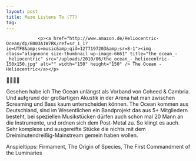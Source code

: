 ```yaml
---
layout: post
title: Maze Listens To (77)
tag: 
---
```



                <p><a href="http://www.amazon.de/Heliocentric-Ocean/dp/B003A1W7RK/ref=sr_1_1?ie=UTF8&amp;s=music&amp;qid=1277197203&amp;sr=8-1"><img class="alignnone size-thumbnail wp-image-6661" title="the_ocean_-_heliocentric" src="/uploads/2010/06/the_ocean_-_heliocentric-150x150.jpg" alt="" width="150" height="150" /> The Ocean - Heliocentric</a></p>
<p>🤘🤘🤘🤘</p>
<p>Gesehen habe ich The Ocean unlängst als Vorband von Coheed &amp; Cambria. Und aufgrund der großartigen Akustik in der Arena hat man zwischen Screaming und Bass kaum unterscheiden können. The Ocean kommen aus Deutschland, sind im Wesentlichen ein Bandprojekt das aus 5+ Mitgliedern besteht, bei speziellen Musikstücken dürfen auch schon mal 20 Mann an die Instrumente, und ordnen sich dem Post-Metal zu. So klingt es auch. Sehr komplexe und ausgereifte Stücke die nichts mit dem Dreiminutendreißig-Mainstream gemein haben wollen.</p>
<p>Anspieltipps: Firmament, The Origin of Species, The First Commandment of the Luminaries</p>
            
